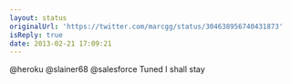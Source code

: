 ```yaml
---
layout: status
originalUrl: 'https://twitter.com/marcgg/status/304638956740431873'
isReply: true
date: 2013-02-21 17:09:21
---
```


@heroku @slainer68 @salesforce Tuned I shall stay
